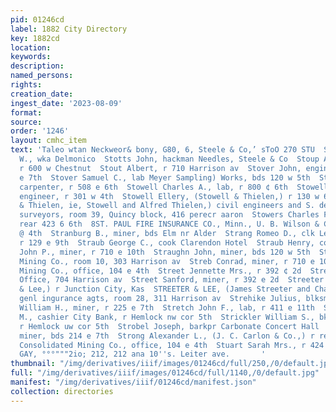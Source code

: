 ```yaml
---
pid: 01246cd
label: 1882 City Directory
key: 1882cd
location: 
keywords: 
description: 
named_persons: 
rights: 
creation_date: 
ingest_date: '2023-08-09'
format: 
source: 
order: '1246'
layout: cmhc_item
text: 'Taleo wtan Neckweor& bony, G80, 6, Steele & Co,’ sToO 270 STU  Storms Frank
  W., wka Delmonico  Stotts John, hackman Needles, Steele & Co  Stoup Arthur, teamster,
  r 600 w Chestnut  Stout Albert, r 710 Harrison av  Stover John, engineer, r 813
  e 7th  Stover Samuel C., lab Meyer Sampling) Works, bds 120 w 5th  Stowe William,
  carpenter, r 508 e 6th  Stowell Charles A., lab, r 800 ¢ 6th  Stowell Charles F.,
  engineer, r 301 w 4th  Stowell Ellery, (Stowell & Thielen,) r 130 w 6th  Stowell
  & Thielen, ie, Stowell and Alfred Thielen,) civil engineers and S. deputy mineral
  surveyors, room 39, Quincy block, 416 perecr aaron  Stowers Charles F., miner, r
  rear 423 6 6th  8ST. PAUL FIRE INSURANCE CO., Minn., U. B. Wilson & Co., agts, 107
  @ 4th  Stranburg B., miner, bds Elm nr Alder  Strang Romeo D., clk Lewis & Smith,
  r 129 e 9th  Straub George C., cook Clarendon Hotel  Straub Henry, cook Delmonico  Straub
  John P., miner, r 710 e 10th  Straughn John, miner, bds 120 w 5th  Stray Horse Gulch
  Mining Co., room 10, 303 Harrison av  Streb Conrad, miner, r 710 e 10th  Streb Consolidated
  Mining Co., office, 104 e 4th  Street Jennette Mrs., r 392 ¢ 2d  Street Railway
  Office, 704 Harrison av  Street Sanford, miner, r 392 e 2d  Streeter James, (Streeter
  & Lee,) r Junction City, Kas  STREETER & LEE, (James Streeter and Charles F. Lee,
  genl ingurance agts, room 28, 311 Harrison av  Strehike Julius, blksmith 145 e Chestnut  Streight
  William H., miner, r 225 e 7th  Stretch John F., lab, r 411 e 11th  Strickler Samuel
  M., cashier City Bank, r Hemlock nw cor 5th  Strickler William S., bkkpr City Bank,
  r Hemlock uw cor 5th  Strobel Joseph, barkpr Carbonate Concert Hall  Stronell Alfred,
  miner, bds 214 e 7th  Strong Alexander L., (J. C. Carlon & Co.,) r rear 142 w 8th  Stuart
  Consolidated Mining Co., office, 104 e 4th  Stuart Sarah Mrs., r 424 e 5th  FRANK
  GAY, °°°"""2io; 212, 212 ana 10''s. Leiter ave.       '
thumbnail: "/img/derivatives/iiif/images/01246cd/full/250,/0/default.jpg"
full: "/img/derivatives/iiif/images/01246cd/full/1140,/0/default.jpg"
manifest: "/img/derivatives/iiif/01246cd/manifest.json"
collection: directories
---
```

